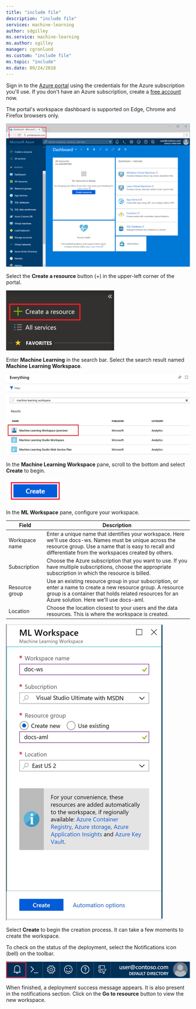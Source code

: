 ```yaml
---
title: "include file"
description: "include file"
services: machine-learning
author: sdgilley
ms.service: machine-learning
ms.author: sgilley
manager: cgronlund
ms.custom: "include file"
ms.topic: "include"
ms.date: 09/24/2018
---
```


Sign in to the [Azure portal](https://portal.azure.com/) using the credentials for the Azure subscription you'll use. If you don't have an Azure subscription, create a [free account](https://azure.microsoft.com/free/?WT.mc_id=A261C142F) now.

The portal's workspace dashboard is supported on Edge, Chrome and Firefox browsers only.

   ![Azure portal](./media/aml-create-in-portal/portal-dashboard.png)

Select the **Create a resource** button (+) in the upper-left corner of the portal.

   ![Create a resource in Azure portal](./media/aml-create-in-portal/portal-create-a-resource.png)

Enter **Machine Learning** in the search bar. Select the search result named **Machine Learning Workspace**.

   ![search for workspace](./media/aml-create-in-portal/allservices-search.PNG)

In the **Machine Learning Workspace** pane, scroll to the bottom and select **Create** to begin.

   ![create](./media/aml-create-in-portal/portal-create-button.png)

In the **ML Workspace** pane, configure your workspace.

   Field|Description
   ---|---
   Workspace name |Enter a unique name that identifies your workspace.  Here we'll use docs-ws. Names must be unique across the resource group. Use a name that is easy to recall and differentiate from the workspaces created by others.  
   Subscription |Choose the Azure subscription that you want to use. If you have multiple subscriptions, choose the appropriate subscription in which the resource is billed.
   Resource group | Use an existing resource group in your subscription, or enter a name to create a new resource group. A resource group is a container that holds related resources for an Azure solution.  Here we'll use docs-aml. 
   Location | Choose the location closest to your users and the data resources. This is where the workspace is created.

   ![create workspace](./media/aml-create-in-portal/workspace-create.png)

Select **Create** to begin the creation process.  It can take a few moments to create the workspace.

   To check on the status of the deployment, select the Notifications icon (bell) on the toolbar.

   ![create workspace](./media/aml-create-in-portal/notifications.png)

   When finished, a deployment success message appears.  It is also present in the notifications section.   Click on the **Go to resource** button to view the new workspace.
